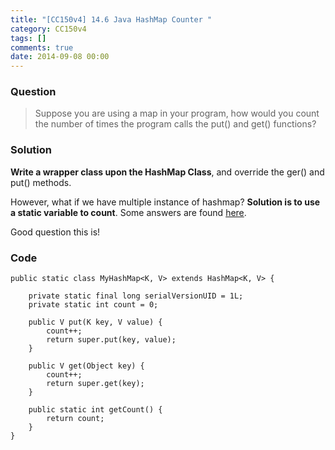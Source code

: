 ```yaml
---
title: "[CC150v4] 14.6 Java HashMap Counter "
category: CC150v4
tags: []
comments: true
date: 2014-09-08 00:00
---
```



### Question

> Suppose you are using a map in your program, how would you count the number of times the program calls the put() and get() functions? 

### Solution

__Write a wrapper class upon the HashMap Class__, and override the ger() and put() methods. 

However, what if we have multiple instance of hashmap? __Solution is to use a static variable to count__. Some answers are found [here](http://stackoverflow.com/a/20027116). 

Good question this is! 

### Code 

	public static class MyHashMap<K, V> extends HashMap<K, V> {

		private static final long serialVersionUID = 1L;
		private static int count = 0;

		public V put(K key, V value) {
			count++;
			return super.put(key, value);
		}

		public V get(Object key) {
			count++;
			return super.get(key);
		}

		public static int getCount() {
			return count;
		}
	}
